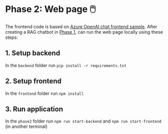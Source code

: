 # Phase 2: Web page 🖱️
The frontend code is based on [Azure OpenAI chat frontend sample](https://github.com/Azure-Samples/azure-openai-chat-frontend). After creating a RAG chatbot in [Phase 1](../phase1/README.md), can run the web page locally using these steps:

## 1. Setup backend
In the `backend` folder run `pip install -r requirements.txt`

## 2. Setup frontend
In the `frontend` folder run `npm install`

## 3. Run application
In the `phase2` folder run `npm run start-backend` and `npm run start-frontend` (in another terminal)